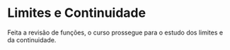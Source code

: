 # Limites e Continuidade
<p>Feita a revisão de funções, o curso prossegue para o estudo dos limites e da continuidade.</p>
